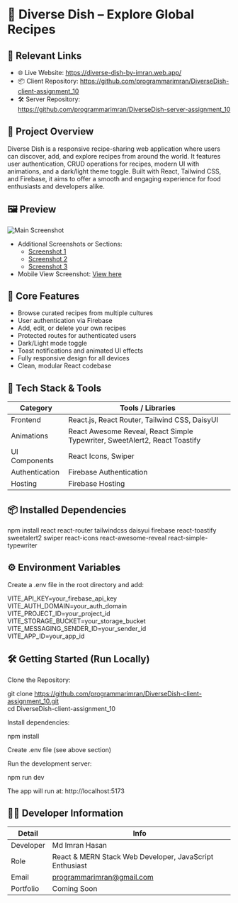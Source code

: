 # 🍲 Diverse Dish – Explore Global Recipes

## 🔗 Relevant Links
- 🌐 Live Website: https://diverse-dish-by-imran.web.app/
- 📦 Client Repository: https://github.com/programmarimran/DiverseDish-client-assignment_10
- 🛠️ Server Repository: https://github.com/programmarimran/DiverseDish-server-assignment_10

## 📌 Project Overview
Diverse Dish is a responsive recipe-sharing web application where users can discover, add, and explore recipes from around the world. It features user authentication, CRUD operations for recipes, modern UI with animations, and a dark/light theme toggle. Built with React, Tailwind CSS, and Firebase, it aims to offer a smooth and engaging experience for food enthusiasts and developers alike.

## 🖼️ Preview

![Main Screenshot](https://i.ibb.co/m7hkvnK/Screenshot-2025-06-25-145347.png)

- Additional Screenshots or Sections:
  - [Screenshot 1](https://i.ibb.co/9HjLdjDx/Screenshot-2025-06-25-145450.png)
  - [Screenshot 2](https://i.ibb.co/m7hkvnK/Screenshot-2025-06-25-145347.png)
  - [Screenshot 3](https://i.ibb.co/HTsffVtK/Screenshot-2025-06-25-151310.png)
- Mobile View Screenshot: [View here]([https://i.ibb.co/9HjLdjDx/Screenshot-2025-06-25-145450.png](https://i.ibb.co/ZyPbQTW/Whats-App-Image-2025-06-25-at-15-00-50-ee74841e.jpg))

## 🌟 Core Features
- Browse curated recipes from multiple cultures
- User authentication via Firebase
- Add, edit, or delete your own recipes
- Protected routes for authenticated users
- Dark/Light mode toggle
- Toast notifications and animated UI effects
- Fully responsive design for all devices
- Clean, modular React codebase

## 🧰 Tech Stack & Tools

| Category       | Tools / Libraries                                                  |
| -------------- | ----------------------------------------------------------------- |
| Frontend       | React.js, React Router, Tailwind CSS, DaisyUI                     |
| Animations     | React Awesome Reveal, React Simple Typewriter, SweetAlert2, React Toastify |
| UI Components  | React Icons, Swiper                                               |
| Authentication | Firebase Authentication                                           |
| Hosting        | Firebase Hosting                                                  |

## 📦 Installed Dependencies

npm install react react-router tailwindcss daisyui firebase react-toastify sweetalert2 swiper react-icons react-awesome-reveal react-simple-typewriter

## ⚙️ Environment Variables

Create a .env file in the root directory and add:

VITE_API_KEY=your_firebase_api_key  
VITE_AUTH_DOMAIN=your_auth_domain  
VITE_PROJECT_ID=your_project_id  
VITE_STORAGE_BUCKET=your_storage_bucket  
VITE_MESSAGING_SENDER_ID=your_sender_id  
VITE_APP_ID=your_app_id  

## 🛠️ Getting Started (Run Locally)

Clone the Repository:

git clone https://github.com/programmarimran/DiverseDish-client-assignment_10.git  
cd DiverseDish-client-assignment_10  

Install dependencies:

npm install  

Create .env file (see above section)  

Run the development server:

npm run dev  

The app will run at: http://localhost:5173

## 👨‍💻 Developer Information

| Detail    | Info                                               |
| --------- | --------------------------------------------------|
| Developer | Md Imran Hasan                                    |
| Role      | React & MERN Stack Web Developer, JavaScript Enthusiast |
| Email     | programmarimran@gmail.com                          |
| Portfolio | Coming Soon                                       |
